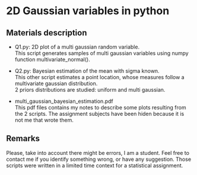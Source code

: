 # 2D Gaussian variables in python
## Materials description
- Q1.py: 2D plot of a multi gaussian random variable.   
  This script generates samples of multi gaussian variables using numpy function multivariate_normal().

- Q2.py: Bayesian estimation of the mean with sigma known.  
  This other script estimates a point location, whose measures follow a multivariate gaussian distribution.   
  2 priors distributions are studied: uniform and multi gaussian. 

- multi_gaussian_bayesian_estimation.pdf   
  This pdf files contains my notes to describe some plots resulting from the 2 scripts. The assignment subjects have been hiden because it is not me that wrote them. 
## Remarks
Please, take into account there might be errors, I am a student. Feel free to contact me if you identify something wrong, or have any suggestion. 
Those scripts were written in a limited time context for a statistical assignment. 

